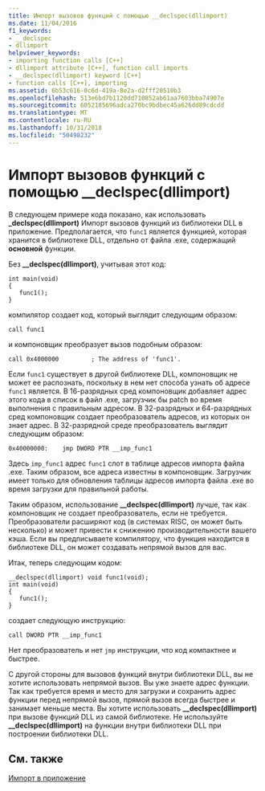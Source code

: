 ```yaml
---
title: Импорт вызовов функций с помощью __declspec(dllimport)
ms.date: 11/04/2016
f1_keywords:
- __declspec
- dllimport
helpviewer_keywords:
- importing function calls [C++]
- dllimport attribute [C++], function call imports
- __declspec(dllimport) keyword [C++]
- function calls [C++], importing
ms.assetid: 6b53c616-0c6d-419a-8e2a-d2fff20510b3
ms.openlocfilehash: 513e6bd7b1120dd710852ab61aa7603bba74907e
ms.sourcegitcommit: 6052185696adca270bc9bdbec45a626dd89cdcdd
ms.translationtype: MT
ms.contentlocale: ru-RU
ms.lasthandoff: 10/31/2018
ms.locfileid: "50498232"
---
```

# <a name="importing-function-calls-using-declspecdllimport"></a>Импорт вызовов функций с помощью __declspec(dllimport)

В следующем примере кода показано, как использовать **_declspec(dllimport)** Импорт вызовов функций из библиотеки DLL в приложение. Предполагается, что `func1` является функцией, которая хранится в библиотеке DLL, отдельно от файла .exe, содержащий **основной** функции.

Без **__declspec(dllimport)**, учитывая этот код:

```
int main(void)
{
   func1();
}
```

компилятор создает код, который выглядит следующим образом:

```
call func1
```

и компоновщик преобразует вызов подобным образом:

```
call 0x4000000         ; The address of 'func1'.
```

Если `func1` существует в другой библиотеке DLL, компоновщик не может ее распознать, поскольку в нем нет способа узнать об адресе `func1` является. В 16-разрядных сред компоновщик добавляет адрес этого кода в список в файл .exe, загрузчик бы patch во время выполнения с правильным адресом. В 32-разрядных и 64-разрядных сред компоновщик создает преобразователь адресов, из которых он знает адрес. В 32-разрядной среде преобразователь выглядит следующим образом:

```
0x40000000:    jmp DWORD PTR __imp_func1
```

Здесь `imp_func1` адрес `func1` слот в таблице адресов импорта файла .exe. Таким образом, все адреса известны в компоновщик. Загрузчик имеет только для обновления таблицы адресов импорта файла .exe во время загрузки для правильной работы.

Таким образом, использование **__declspec(dllimport)** лучше, так как компоновщик не создает преобразователь, если не требуется. Преобразователи расширяют код (в системах RISC, он может быть несколько) и может привести к снижению производительности вашего кэша. Если вы предписываете компилятору, что функция находится в библиотеке DLL, он может создавать непрямой вызов для вас.

Итак, теперь следующим кодом:

```
__declspec(dllimport) void func1(void);
int main(void)
{
   func1();
}
```

создает следующую инструкцию:

```
call DWORD PTR __imp_func1
```

Нет преобразователь и нет `jmp` инструкции, что код компактнее и быстрее.

С другой стороны для вызовов функций внутри библиотеки DLL, вы не хотите использовать непрямой вызов. Вы уже знаете адрес функции. Так как требуется время и место для загрузки и сохранить адрес функции перед непрямой вызов, прямой вызов всегда быстрее и занимает меньше места. Вы хотите использовать **__declspec(dllimport)** при вызове функций DLL из самой библиотеке. Не используйте **__declspec(dllimport)** на функции внутри библиотеки DLL при построении библиотеки DLL.

## <a name="see-also"></a>См. также

[Импорт в приложение](../build/importing-into-an-application.md)